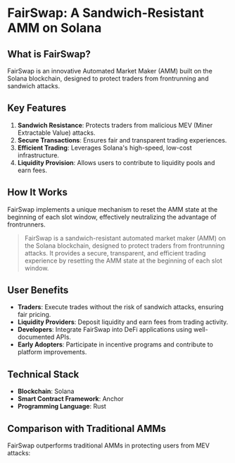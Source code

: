 # FairSwap: A Sandwich-Resistant AMM on Solana

## What is FairSwap?

FairSwap is an innovative Automated Market Maker (AMM) built on the Solana blockchain, designed to protect traders from frontrunning and sandwich attacks.

## Key Features

1. **Sandwich Resistance**: Protects traders from malicious MEV (Miner Extractable Value) attacks.
2. **Secure Transactions**: Ensures fair and transparent trading experiences.
3. **Efficient Trading**: Leverages Solana's high-speed, low-cost infrastructure.
4. **Liquidity Provision**: Allows users to contribute to liquidity pools and earn fees.

## How It Works

FairSwap implements a unique mechanism to reset the AMM state at the beginning of each slot window, effectively neutralizing the advantage of frontrunners.

> FairSwap is a sandwich-resistant automated market maker (AMM) on the Solana blockchain, designed to protect traders from frontrunning attacks. It provides a secure, transparent, and efficient trading experience by resetting the AMM state at the beginning of each slot window.

## User Benefits

- **Traders**: Execute trades without the risk of sandwich attacks, ensuring fair pricing.
- **Liquidity Providers**: Deposit liquidity and earn fees from trading activity.
- **Developers**: Integrate FairSwap into DeFi applications using well-documented APIs.
- **Early Adopters**: Participate in incentive programs and contribute to platform improvements.

## Technical Stack

- **Blockchain**: Solana
- **Smart Contract Framework**: Anchor
- **Programming Language**: Rust

## Comparison with Traditional AMMs

FairSwap outperforms traditional AMMs in protecting users from MEV attacks:
